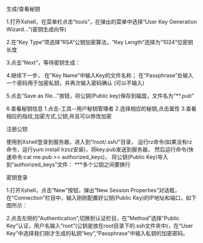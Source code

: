 生成/查看秘钥

1.打开Xshell，在菜单栏点击“tools”，在弹出的菜单中选择“User Key Generation Wizard...”(密钥生成向导)


2.在“Key Type”项选择“RSA”公钥加密算法，“Key Length”选择为“1024”位密钥长度


3.点击“Next”，等待密钥生成：



4.继续下一步，
在“Key Name”中输入Key的文件名称；
在“Passphrase”处输入一个密码用于加密私钥，并再次输入密码确认
(可以不输入)


5.点击“Save as file...”按钮，将公钥(Public key)保存到磁盘，文件名为“**.pub”


6.查看秘钥信息
1.点击-工具--用户秘钥管理者
2.选择相应的秘钥,点击属性
3.查看相应的指纹,加密方式,公钥,并且可以修改加密


注册公钥

使用到Xshell登录到服务器，进入到“/root/.ssh/”目录，
运行rz命令(如果没有rz命令，运行yum install lrzsz安装)，将key.pub发送到服务器，
然后运行命令(快速命令:cat me.pub >> authorized_keys)，
将公钥(Public Key)导入到“authorized_keys”文件：
***多个公钥之间要换行






密钥登录

1.打开Xshell，点击“New”按钮，弹出“New Session Properties”对话框，在“Connection”栏目中，输入刚刚配置好公钥(Public Key)的IP地址和端口，如下图所示：


2.点击左侧的“Authentication”,切换到认证栏目，在“Method”选择“Public Key”认证，用户名输入“root”(公钥是放在root目录下的.ssh文件夹中)，在“User Key”中选择我们刚才生成的私钥“key”,“Passphrase”中输入私钥的加密密码。

